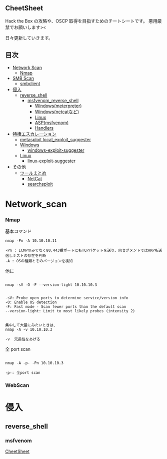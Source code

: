 ## CheetSheet

Hack the Box の攻略や、OSCP 取得を目指すためのチートシートです。
悪用厳禁でお願いします><

日々更新していきます。

## 目次


- [Network Scan](#Network_scan)
  - [Nmap](#nmap)
- [SMB Scan](#SMB_scan)
  - [smbclient](#smbclient)
- [侵入](#侵入)
  - [reverse_shell](#reverse_shell)
    - [msfvenom_reverse_shell](#msfvenom_reverse_shell)
      - [Windows(meterpreter)](#Windows(meterpreter))
      - [Windows(netcatなど)](#Windows(netcatなど))
      - [Linux](#Linux)
      - [ASP(msfvenom)](#ASP(msfvenom))
      - [Handlers](#Handlers)
- [特権エスカレーション](#特権エスカレーション)
  - [metasploit local_exploit_suggester](#metasploit(local_exploit_suggester))
  - [Windows](#windows)
    - [windows-exploit-suggester](#windows-exploit-suggester)
  - [Linux](#linux)
    - [linux-exploit-suggester](#linux-exploit-suggester)
- [その他](#その他)
  - [ツールまとめ](#ツールまとめ)
    - [NetCat](#netcat)
    - [searchsploit](#searchsploit)


# Network_scan

### Nmap

基本コマンド

```
nmap -Pn -A 10.10.10.11

-Pn : ICMPのみでなく80,443番ポートにもTCPパケットを送り、同セグメントではARPも送信しホストの存在を判断
-A : OSの種類とそのバージョンを検知
```

他に

```

nmap -sV -O -F --version-light 10.10.10.3


-sV: Probe open ports to determine service/version info
-O: Enable OS detection
-F: Fast mode - Scan fewer ports than the default scan
--version-light: Limit to most likely probes (intensity 2)


集中して大量にみたいときは、
nmap -A -v 10.10.10.3

-v  冗長性をあげる

```

全 port scan

```

nmap -A -p- -Pn 10.10.10.3

-p-: 全port scan

```




### WebScan

# 侵入

## reverse_shell

### msfvenom

[CheetSheet](https://redteamtutorials.com/2018/10/24/msfvenom-cheatsheet/)
